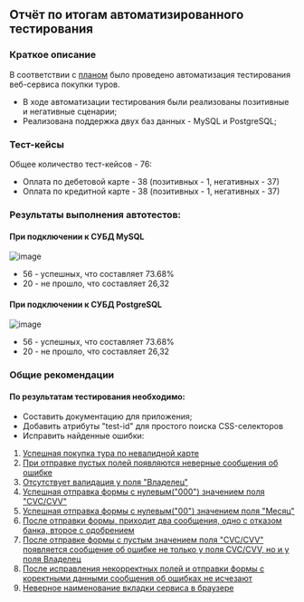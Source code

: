 ## Отчёт по итогам автоматизированного тестирования

### Краткое описание

В соответствии с [планом](https://github.com/DimaVasyutin/DiplomQA/blob/main/Documentation/%D0%9F%D0%BB%D0%B0%D0%BD.md) было проведено автоматизация тестирования веб-сервиса покупки туров.

- В ходе автоматизации тестирования были реализованы позитивные и негативные сценарии;
- Реализована поддержка двух баз данных - MySQL и PostgreSQL;

### Тест-кейсы

Общее количество тест-кейсов - 76:

- Оплата по дебетовой карте - 38 (позитивных - 1, негативных - 37)
- Оплата по кредитной карте - 38 (позитивных - 1, негативных - 37)

### Результаты выполнения автотестов:

#### При подключении к СУБД MySQL

![image](https://github.com/DimaVasyutin/DiplomQA/assets/115107603/3b1f2c0c-2920-4e2a-a82f-d35fd0afd471)



* 56 - успешных, что составляет 73.68% 
* 20 - не прошло, что составляет 26,32

#### При подключении к СУБД PostgreSQL

![image](https://github.com/DimaVasyutin/DiplomQA/assets/115107603/823de60c-ccbb-45ba-9312-8e434577627d)

* 56 - успешных, что составляет 73.68% 
* 20 - не прошло, что составляет 26,32

### Общие рекомендации

#### По результатам тестирования необходимо:

- Составить документацию для приложения;
- Добавить атрибуты "test-id" для простого поиска CSS-селекторов
- Исправить найденные ошибки:

1) [Успешная покупка тура по невалидной карте](https://github.com/DimaVasyutin/DiplomQA/issues/1)
2) [При отправке пустых полей появляются неверные сообщения об ошибке](https://github.com/DimaVasyutin/DiplomQA/issues/2)
3) [Отсутствует валидация у поля "Владелец"](https://github.com/DimaVasyutin/DiplomQA/issues/3)
4) [Успешная отправка формы c нулевым("000") значением поля "CVC/CVV"](https://github.com/DimaVasyutin/DiplomQA/issues/4)
5) [Успешная отправка формы c нулевым("00") значением поля "Месяц"](https://github.com/DimaVasyutin/DiplomQA/issues/5)
6) [После отправки формы, приходит два сообщения, одно с отказом банка, второе с одобрением](https://github.com/DimaVasyutin/DiplomQA/issues/6)
7) [После отправке формы с пустым значением поля "CVC/CVV" появляется сообщение об ошибке не только у поля CVC/CVV, но и у поля Владелец](https://github.com/DimaVasyutin/DiplomQA/issues/7)
8) [После исправления некорректных полей и отправки формы с коректными данными сообщения об ошибках не исчезают](https://github.com/DimaVasyutin/DiplomQA/issues/8)
9) [Неверное наименование вкладки сервиса в браузере](https://github.com/DimaVasyutin/DiplomQA/issues/9)
